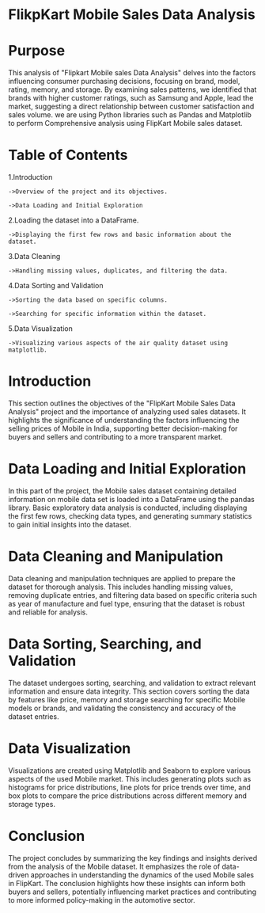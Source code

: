 # FlikpKart Mobile Sales Data Analysis
# Purpose
This analysis of "Flipkart Mobile sales Data Analysis" delves into the factors influencing consumer purchasing decisions, focusing on brand, model, rating, memory, and storage. By examining sales patterns, we identified that brands with higher customer ratings, such as Samsung and Apple, lead the market, suggesting a direct relationship between customer satisfaction and sales volume. we are using Python libraries such as Pandas and Matplotlib to perform Comprehensive analysis using FlipKart Mobile sales dataset. 
# Table of Contents

1.Introduction

    ->Overview of the project and its objectives.
    
    ->Data Loading and Initial Exploration
    
2.Loading the dataset into a DataFrame.

    ->Displaying the first few rows and basic information about the dataset.
    
3.Data Cleaning

    ->Handling missing values, duplicates, and filtering the data.
    
4.Data Sorting and Validation

    ->Sorting the data based on specific columns.
    
    ->Searching for specific information within the dataset.
    
5.Data Visualization

    ->Visualizing various aspects of the air quality dataset using matplotlib.
    
# Introduction
This section outlines the objectives of the "FlipKart Mobile Sales Data Analysis" project and the importance of analyzing used sales datasets. It highlights the significance of understanding the factors influencing the selling prices of Mobile in India, supporting better decision-making for buyers and sellers and contributing to a more transparent market.
# Data Loading and Initial Exploration
In this part of the project, the Mobile sales dataset containing detailed information on mobile data set is loaded into a DataFrame using the pandas library. Basic exploratory data analysis is conducted, including displaying the first few rows, checking data types, and generating summary statistics to gain initial insights into the dataset.
# Data Cleaning and Manipulation
Data cleaning and manipulation techniques are applied to prepare the dataset for thorough analysis. This includes handling missing values, removing duplicate entries, and filtering data based on specific criteria such as year of manufacture and fuel type, ensuring that the dataset is robust and reliable for analysis.
# Data Sorting, Searching, and Validation
The dataset undergoes sorting, searching, and validation to extract relevant information and ensure data integrity. This section covers sorting the data by features like price, memory and storage searching for specific Mobile models or brands, and validating the consistency and accuracy of the dataset entries.
# Data Visualization
Visualizations are created using Matplotlib and Seaborn to explore various aspects of the used Mobile market. This includes generating plots such as histograms for price distributions, line plots for price trends over time, and box plots to compare the price distributions across different memory and storage types.
# Conclusion
The project concludes by summarizing the key findings and insights derived from the analysis of the Mobile dataset. It emphasizes the role of data-driven approaches in understanding the dynamics of the used Mobile sales in FlipKart. The conclusion highlights how these insights can inform both buyers and sellers, potentially influencing market practices and contributing to more informed policy-making in the automotive sector.
